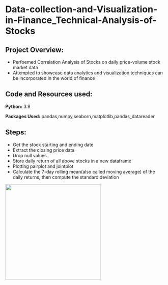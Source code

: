 # Data-collection-and-Visualization-in-Finance_Technical-Analysis-of-Stocks
## Project Overview:
- Perfoemed Correlation Analysis of Stocks on daily price-volume stock market data
- Attempted to showcase data analytics and visualization techniques can be incorporated in the world of finance

## Code and Resources used:
**Python:** 3.9

**Packages Used:** pandas,numpy,seaborn,matplotlib,pandas_datareader


## Steps:
- Get the stock starting and ending date
- Extract the closing price data
- Drop null values
- Store daily return of all above stocks in a new dataframe
- Plotting pairplot and jointplot
- Calculate the 7-day rolling mean(also called moving average) of the daily returns, then compute the standard deviation

<img src='portfolio.png' width='300' height='300'>
